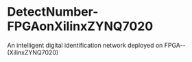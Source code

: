 # DetectNumber-FPGAonXilinxZYNQ7020
An intelligent digital identification network deployed on FPGA--(XilinxZYNQ7020)
